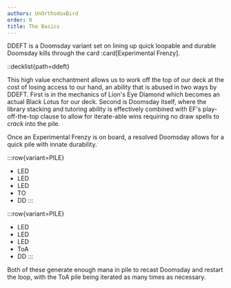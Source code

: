 ```yaml
---
authors: UnOrthodoxBird
order: 0
title: The Basics
---
```


DDEFT is a Doomsday variant set on lining up quick loopable and durable Doomsday
kills through the card :card[Experimental Frenzy].

::decklist{path=ddeft}

This high value enchantment allows us to work off the top of our deck at the
cost of losing access to our hand, an ability that is abused in two ways by
DDEFT. First is in the mechanics of Lion's Eye Diamond which becomes an actual
Black Lotus for our deck. Second is Doomsday itself, where the library stacking
and tutoring ability is effectively combined with EF's play-off-the-top clause
to allow for iterate-able wins requiring no draw spells to *crack* into the
pile.

Once an Experimental Frenzy is on board, a resolved Doomsday allows for a quick
pile with innate durability.

:::row{variant=PILE}
- LED
- LED
- LED
- TO
- DD
:::

:::row{variant=PILE}
- LED
- LED
- LED
- ToA
- DD
:::

Both of these generate enough mana in pile to recast Doomsday and restart the
loop, with the ToA pile being iterated as many times as necessary.
